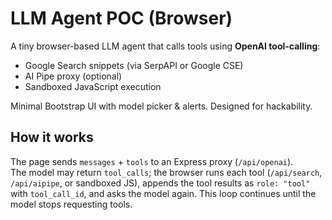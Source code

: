 # LLM Agent POC (Browser)

A tiny browser-based LLM agent that calls tools using **OpenAI tool-calling**:
- Google Search snippets (via SerpAPI or Google CSE)
- AI Pipe proxy (optional)
- Sandboxed JavaScript execution

Minimal Bootstrap UI with model picker & alerts. Designed for hackability.

## How it works
The page sends `messages` + `tools` to an Express proxy (`/api/openai`).  
The model may return `tool_calls`; the browser runs each tool (`/api/search`, `/api/aipipe`, or sandboxed JS), appends the tool results as `role: "tool"` with `tool_call_id`, and asks the model again. This loop continues until the model stops requesting tools.
